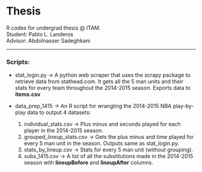 # Thesis   

R  codes for undergrad thesis @ ITAM.       
Student: Pablo L. Landeros   
Advisor: Abdolnasser Sadeghkani   


***
### Scripts:   
* stat_login.py -> A python  web scraper that uses the scrapy package to retrieve data from stathead.com. It gets all the 5 man units and their stats for every team throughout the 2014-2015 season. Exports data to **items.csv**
* data_prep_1415 -> An R script for wrangling the 2014-2015 NBA play-by-play data to output 4 datasets:   

    1. individual_stats.csv -> Plus minus and seconds played for each player in the 2014-2015 season.
    2. grouped_lineup_stats.csv -> Gets the plus minus and time played for every 5 man unit in the season. Outputs same as stat_login.py.
    3. stats_by_lineup.csv -> Stats for every 5 man unit (without grouping).
    4. subs_1415.csv -> A list of all the substitutions made in the 2014-2015 season with 
     **lineupBefore** and **lineupAfter** columns.


